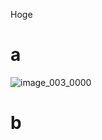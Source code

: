 Hoge

# a

![image_003_0000](https://user-images.githubusercontent.com/88270727/202722144-9574ca89-22e1-40f8-9a3d-f57ed23f557a.png)

# b
